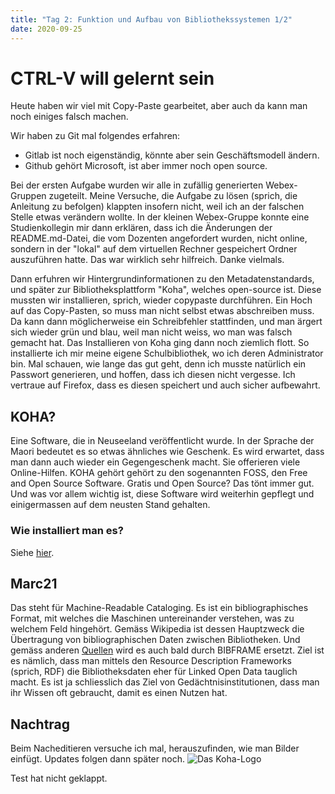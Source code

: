 ```yaml
---
title: "Tag 2: Funktion und Aufbau von Bibliothekssystemen 1/2"
date: 2020-09-25
---
```


# CTRL-V will gelernt sein
Heute haben wir viel mit Copy-Paste gearbeitet, aber auch da kann man noch einiges falsch machen. 

Wir haben zu Git mal folgendes erfahren: 
* Gitlab ist noch eigenständig, könnte aber sein Geschäftsmodell ändern. 
* Github gehört Microsoft, ist aber immer noch open source. 

Bei der ersten Aufgabe wurden wir alle in zufällig generierten Webex-Gruppen zugeteilt. Meine Versuche, die Aufgabe zu lösen (sprich, die Anleitung zu befolgen) klappten insofern nicht, weil ich an der falschen Stelle etwas verändern wollte. 
In der kleinen Webex-Gruppe konnte eine Studienkollegin mir dann erklären, dass ich die Änderungen der README.md-Datei, die vom Dozenten angefordert wurden, nicht online, sondern in der "lokal" auf dem virtuellen Rechner gespeichert Ordner auszuführen hatte. 
Das war wirklich sehr hilfreich. 
Danke vielmals. 

Dann erfuhren wir Hintergrundinformationen zu den Metadatenstandards, und später zur Bibliotheksplattform "Koha", welches open-source ist. Diese mussten wir installieren, sprich, wieder copypaste durchführen. 
Ein Hoch auf das Copy-Pasten, so muss man nicht selbst etwas abschreiben muss. Da kann dann möglicherweise ein Schreibfehler stattfinden, und man  ärgert sich wieder grün und blau, weil man nicht weiss, wo man was falsch gemacht hat. 
Das Installieren von Koha ging dann noch ziemlich flott. 
So installierte ich mir meine eigene Schulbibliothek, wo ich deren Administrator bin. 
Mal schauen, wie lange das gut geht, denn ich musste natürlich ein Passwort generieren, und hoffen, dass ich diesen nicht vergesse. Ich vertraue auf Firefox, dass es diesen speichert und auch sicher aufbewahrt. 

## KOHA?
Eine Software, die in Neuseeland veröffentlicht wurde. In der Sprache der Maori bedeutet es so etwas ähnliches wie Geschenk. Es wird erwartet, dass man dann auch wieder ein Gegengeschenk macht. Sie offerieren viele Online-Hilfen. KOHA gehört gehört zu den sogenannten FOSS, den Free and Open Source Software. Gratis und Open Source? Das tönt immer gut. Und was vor allem wichtig ist, diese Software wird weiterhin gepflegt und einigermassen auf dem neusten Stand gehalten. 

### Wie installiert man es?
Siehe [hier](https://zefanjas.de/wie-man-koha-installiert-und-fuer-schulen-einrichtet-teil-1/). 
 
## Marc21
Das steht für Machine-Readable Cataloging. Es ist ein bibliographisches Format, mit welches die Maschinen untereinander verstehen, was zu welchem Feld hingehört. Gemäss Wikipedia ist dessen Hauptzweck die Übertragung von bibliographischen Daten zwischen Bibliotheken. Und gemäss anderen [Quellen](https://www.igwbs.ch/bibframe-was-ist-das-was-hat-das-mit-uns-zu-tun-und-wofuer-brauchen-wir-es/) wird es auch bald durch BIBFRAME ersetzt. 
Ziel ist es nämlich, dass man mittels den Resource Description Frameworks (sprich, RDF) die Bibliotheksdaten eher für Linked Open Data tauglich macht. Es ist ja schliesslich das Ziel von Gedächtnisinstitutionen, dass man ihr Wissen oft gebraucht, damit es einen Nutzen hat. 

## Nachtrag
Beim Nacheditieren versuche ich mal, herauszufinden, wie man Bilder einfügt. Updates folgen dann später noch. 
![Das Koha-Logo](https://github.com/charleswinkler/charleswinkler.github.io/blob/master/_images/koha_logo.jpg)

Test hat nicht geklappt. 
